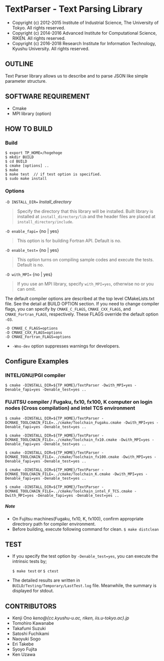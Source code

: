 # TextParser - Text Parsing Library

- Copyright (c) 2012-2015 Institute of Industrial Science, The University of Tokyo. All rights reserved.
- Copyright (c) 2014-2016 Advanced Institute for Computational Science, RIKEN. All rights reserved.
- Copyright (c) 2016-2018 Research Institute for Information Technology, Kyushu University. All rights reserved.


## OUTLINE
Text Parser library allows us to describe and to parse JSON like simple parameter structure.


## SOFTWARE REQUIREMENT
- Cmake
- MPI library (option)


## HOW TO BUILD

### Build

~~~
$ export TP_HOME=/hogehoge
$ mkdir BUILD
$ cd BUILD
$ cmake [options] ..
$ make
$ make test  // if test option is specified.
$ sudo make install
~~~

### Options

`-D INSTALL_DIR=` *Install_directory*

>  Specify the directory that this library will be installed. Built library is
   installed at `install_directory/lib` and the header files are placed at
   `install_directory/include`.

`-D enable_fapi=` {no | yes}

>  This option is for building Fortran API. Default is no.

`-D enable_test=` {no | yes}

>  This option turns on compiling sample codes and execute the tests. Default is no.

`-D with_MPI=` {no | yes}

>  If you use an MPI library, specify `with_MPI=yes`, otherwise no or you can omit.


The default compiler options are described at the top level CMakeLists.txt file.
See the detail at BUILD OPTION section. If you need to change compiler flags,
you can specify by `CMAKE_C_FLAGS`, `CMAKE_CXX_FLAGS`, and `CMAKE_Fortran_FLAGS`, respectively. These FLAGS override the default option `-O3`.

~~~
-D CMAKE_C_FLAGS=options
-D CMAKE_CXX_FLAGS=options
-D CMAKE_Fortran_FLAGS=options
~~~

* `-Wno-dev` option suppresses warnings for developers.


## Configure Examples

### INTEL/GNU/PGI compiler

  ~~~
  $ cmake -DINSTALL_DIR=${TP_HOME}/TextParser -Dwith_MPI=yes -Denable_fapi=yes -Denable_test=yes ..
  ~~~


### FUJITSU compiler / Fugaku, fx10, fx100, K computer on login nodes (Cross compilation) and intel TCS environment

~~~
$ cmake -DINSTALL_DIR=${TP_HOME}/TextParser -DCMAKE_TOOLCHAIN_FILE=../cmake/Toolchain_Fugaku.cmake -Dwith_MPI=yes -Denable_fapi=yes -Denable_test=yes ..

$ cmake -DINSTALL_DIR=${TP_HOME}/TextParser -DCMAKE_TOOLCHAIN_FILE=../cmake/Toolchain_fx10.cmake -Dwith_MPI=yes -Denable_fapi=yes -Denable_test=yes ..

$ cmake -DINSTALL_DIR=${TP_HOME}/TextParser -DCMAKE_TOOLCHAIN_FILE=../cmake/Toolchain_fx100.cmake -Dwith_MPI=yes -Denable_fapi=yes -Denable_test=yes ..

$ cmake -DINSTALL_DIR=${TP_HOME}/TextParser -DCMAKE_TOOLCHAIN_FILE=../cmake/Toolchain_K.cmake -Dwith_MPI=yes -Denable_fapi=yes -Denable_test=yes ..

$ cmake -DINSTALL_DIR=${TP_HOME}/TextParser -DCMAKE_TOOLCHAIN_FILE=../cmake/Toolchain_intel_F_TCS.cmake -Dwith_MPI=yes -Denable_fapi=yes -Denable_test=yes ..
~~~


##### Note
- On Fujitsu machines(Fugaku, fx10, K, fx100), confirm appropriate directrory path for compiler environment.
- Before building, execute following command for clean. `$ make distclean`



## TEST
* If you specify the test option by `-Denable_test=yes`, you can
execute the intrinsic tests by;

	`$ make test` or `$ ctest`

* The detailed results are written in `BUILD/Testing/Temporary/LastTest.log` file.
Meanwhile, the summary is displayed for stdout.



## CONTRIBUTORS

* Kenji    Ono        *keno@{cc.kyushu-u.ac, riken, iis.u-tokyo.ac}.jp*
* Tomohiro Kawanabe
* Takafumi Suzuki
* Satoshi  Fuchikami
* Naoyuki  Sogo
* Eri      Takebe
* Syoyo    Fujita
* Ken      Uzawa
